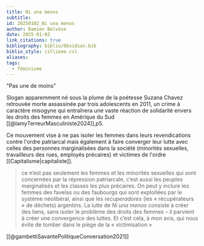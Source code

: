 ```yaml
---
title: Ni una menos
subtitle: 
id: 20250102_Ni una menos
author: Damien Belvèze
date: 2025-01-02
link_citations: true
bibliography: biblio/Obsidian.bib
biblio_style: csl\ieee.csl
aliases: 
tags:
  - féminisme
---
```

"Pas une de moins"


<!--
slogan des féministes argentines reprise des manifestations historiques des femmes de la place de mai pendant la dictature. -->

Slogan apparemment né sous la plume de la poétesse Suzana Chavez retrouvée morte assassinée par trois adolescents en 2011, un crime à caractère misogyne qui entraînera une vaste réaction de solidarité envers les droits des femmes en Amérique du Sud [[@lamyTerreurMasculiniste2024]],p5. 

Ce mouvement vise à ne pas isoler les femmes dans leurs revendications contre l'ordre patriarcal mais également à faire converger leur lutte avec celles des personnes marginalisées dans la société (minorités sexuelles, travailleurs des rues, employés précaires) et victimes de l'ordre [[Capitalisme|capitaliste]]. 

>ce n’est pas seulement les femmes et les minorités sexuelles qui sont concernées par la répression patriarcale, c’est aussi les peuples marginalisés et les classes les plus précaires. On peut y inclure les femmes des favelas ou des faubourgs qui sont exploitées par le système néolibéral, ainsi que les _recuperadores_ (les « récupérateurs » de déchets) argentins. La lutte de _Ni una menos_ consiste à créer des liens, sans isoler le problème des droits des femmes – il parvient à créer une convergence des luttes. Et c’est cela, à mon avis, qui nous évite de tomber dans le piège de la « victimisation »

[[@gambettiSavantePolitiqueConversation2021]]

